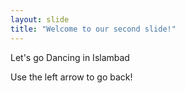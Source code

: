```yaml
---
layout: slide
title: "Welcome to our second slide!"
---
```

Let's go Dancing in Islambad

Use the left arrow to go back!
